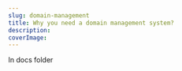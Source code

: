 ```yaml
---
slug: domain-management
title: Why you need a domain management system?
description: 
coverImage: 
---
```



In docs folder
